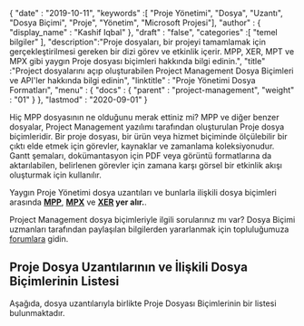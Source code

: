 {
  "date" : "2019-10-11",
  "keywords" :[ "Proje Yönetimi", "Dosya", "Uzantı", "Dosya Biçimi", "Proje", "Yönetim", "Microsoft Projesi"],
  "author" : {
    "display_name" : "Kashif Iqbal"
},
  "draft" : "false",
  "categories" :[ "temel bilgiler" ],
  "description":"Proje dosyaları, bir projeyi tamamlamak için gerçekleştirilmesi gereken bir dizi görev ve etkinlik içerir. MPP, XER, MPT ve MPX gibi yaygın Proje dosyası biçimleri hakkında bilgi edinin.",
  "title" :"Project dosyalarını açıp oluşturabilen Project Management Dosya Biçimleri ve API'ler hakkında bilgi edinin",
  "linktitle" : "Proje Yönetimi Dosya Formatları",
  "menu" : {
    "docs" : {
      "parent" : "project-management",
      "weight" : "01"
}
},
  "lastmod" : "2020-09-01"
}

Hiç MPP dosyasının ne olduğunu merak ettiniz mi? MPP ve diğer benzer dosyalar, Project Management yazılımı tarafından oluşturulan Proje dosya biçimleridir. Bir proje dosyası, bir ürün veya hizmet biçiminde ölçülebilir bir çıktı elde etmek için görevler, kaynaklar ve zamanlama koleksiyonudur. Gantt şemaları, dokümantasyon için PDF veya görüntü formatlarına da aktarılabilen, belirlenen görevler için zamana karşı görsel bir etkinlik akışı oluşturmak için kullanılır.

Yaygın Proje Yönetimi dosya uzantıları ve bunlarla ilişkili dosya biçimleri arasında **[MPP](/tr/project-management/mpp/)**, **[MPX](/tr/project-management/mpx/)** ve **[XER](/tr/project-management/xer/) yer alır.**.

Project Management dosya biçimleriyle ilgili sorularınız mı var? Dosya Biçimi uzmanları tarafından paylaşılan bilgilerden yararlanmak için topluluğumuza [forumlara](https://forum.fileformat.com/c/project-management/15) gidin.

## Proje Dosya Uzantılarının ve İlişkili Dosya Biçimlerinin Listesi

Aşağıda, dosya uzantılarıyla birlikte Proje Dosyası Biçimlerinin bir listesi bulunmaktadır.


